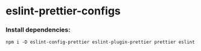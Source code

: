 # eslint-prettier-configs

### **Install dependencies:**

```
npm i -D eslint-config-prettier eslint-plugin-prettier prettier eslint
```
